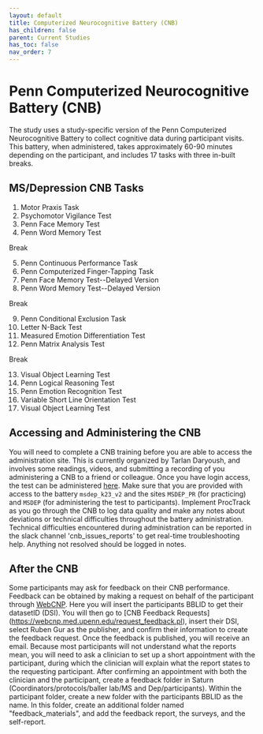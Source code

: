 ```yaml
---
layout: default
title: Computerized Neurocognitive Battery (CNB)
has_children: false
parent: Current Studies
has_toc: false
nav_order: 7
---
```


# Penn Computerized Neurocognitive Battery (CNB)

The study uses a study-specific version of the Penn Computerized Neurocognitive Battery to collect cognitive data during participant visits. This battery, when administered, takes approximately 60-90 minutes depending on the participant, and includes 17 tasks with three in-built breaks. 

## MS/Depression CNB Tasks

1. Motor Praxis Task
2. Psychomotor Vigilance Test
3. Penn Face Memory Test
4. Penn Word Memory Test

Break

5. Penn Continuous Performance Task
6. Penn Computerized Finger-Tapping Task
7. Penn Face Memory Test--Delayed Version
8. Penn Word Memory Test--Delayed Version

Break

9. Penn Conditional Exclusion Task
10. Letter N-Back Test
11. Measured Emotion Differentiation Test
12. Penn Matrix Analysis Test

Break

13. Visual Object Learning Test
14. Penn Logical Reasoning Test
15. Penn Emotion Recognition Test
16. Variable Short Line Orientation Test
17. Visual Object Learning Test

## Accessing and Administering the CNB
You will need to complete a CNB training before you are able to access the administration site. This is currently organized by Tarlan Daryoush, and involves some readings, videos, and submitting a recording of you administering a CNB to a friend or colleague. Once you have login access, the test can be administered [here](https://webcnp.med.upenn.edu/). Make sure that you are provided with access to the battery `msdep_k23_v2` and the sites `MSDEP_PR` (for practicing) and     `MSDEP` (for administering the test to participants). Implement ProcTrack as you go through the CNB to log data quality and make any notes about deviations or technical difficulties throughout the battery administration. Technical difficulties encountered during administration can be reported in the slack channel 'cnb_issues_reports' to get real-time troubleshooting help. Anything not resolved should be logged in notes.

## After the CNB
Some participants may ask for feedback on their CNB performance. Feedback can be obtained by making a request on behalf of the participant through [WebCNP](https://webcnp.med.upenn.edu/results.pl). Here you will insert the participants BBLID to get their datasetID (DSI). You will then go to [CNB Feedback Requests] (https://webcnp.med.upenn.edu/request_feedback.pl), insert their DSI, select Ruben Gur as the publisher, and confirm their information to create the feedback request. Once the feedback is published, you will receive an email. Because most participants will not understand what the reports mean, you will need to ask a clinician to set up a short appointment with the participant, during which the clinician will explain what the report states to the requesting participant. After confirming an appointment with both the clinician and the participant, create a feedback folder in Saturn (Coordinators/protocols/baller lab/MS and Dep/participants). Within the participant folder, create a new folder with the participants BBLID as the name. In this folder, create an additional folder named "feedback_materials", and add the feedback report, the surveys, and the self-report. 

